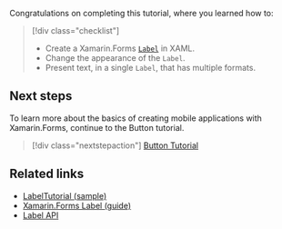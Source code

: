 Congratulations on completing this tutorial, where you learned how to:

> [!div class="checklist"]
> - Create a Xamarin.Forms [`Label`](xref:Xamarin.Forms.Label) in XAML.
> - Change the appearance of the `Label`.
> - Present text, in a single `Label`, that has multiple formats.

## Next steps

To learn more about the basics of creating mobile applications with Xamarin.Forms, continue to the Button tutorial.

> [!div class="nextstepaction"]
> [Button Tutorial](~/get-started/tutorials/button/index.yml)

## Related links

- [LabelTutorial (sample)](https://developer.xamarin.com/samples/xamarin-forms/GetStarted/Tutorials/LabelTutorial)
- [Xamarin.Forms Label (guide)](~/xamarin-forms/user-interface/text/label.md)
- [Label API](xref:Xamarin.Forms.Label)
